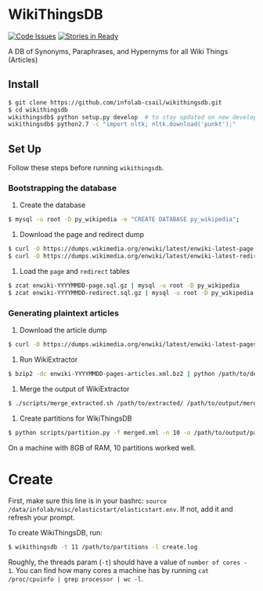 # WikiThingsDB
[![Code Issues](https://www.quantifiedcode.com/api/v1/project/7a3c7f1330e74b1fad21206f454a212c/badge.svg)](https://www.quantifiedcode.com/app/project/7a3c7f1330e74b1fad21206f454a212c)
[![Stories in Ready](https://badge.waffle.io/infolab-csail/wikithingsdb.png?label=ready&title=Ready)](https://waffle.io/infolab-csail/wikithingsdb)

A DB of Synonyms, Paraphrases, and Hypernyms for all Wiki Things (Articles)

## Install
```bash 
$ git clone https://github.com/infolab-csail/wikithingsdb.git
$ cd wikithingsdb
wikithingsdb$ python setup.py develop  # to stay updated on new developments
wikithingsdb$ python2.7 -c "import nltk; nltk.download('punkt');"
```
## Set Up

Follow these steps before running `wikithingsdb`.

### Bootstrapping the database
1. Create the database
  ```bash
  $ mysql -u root -D py_wikipedia -e "CREATE DATABASE py_wikipedia";
  ```

1. Download the page and redirect dump
  ```bash
  $ curl -O https://dumps.wikimedia.org/enwiki/latest/enwiki-latest-page.sql.gz enwiki-YYYYMMDD-page.sql.gz
  $ curl -O https://dumps.wikimedia.org/enwiki/latest/enwiki-latest-redirect.sql.gz enwiki-YYYYMMDD-redirect.sql.gz
  ```

1. Load the `page` and `redirect` tables
  ```bash
  $ zcat enwiki-YYYYMMDD-page.sql.gz | mysql -u root -D py_wikipedia
  $ zcat enwiki-YYYYMMDD-redirect.sql.gz | mysql -u root -D py_wikipedia
  ```

### Generating plaintext articles

1. Download the article dump
  ```bash
  $ curl -O https://dumps.wikimedia.org/enwiki/latest/enwiki-latest-pages-articles.xml.bz2 enwiki-YYYYMMDD-pages-articles.xml.bz2
  ```
  
1. Run WikiExtractor
  ```bash
  $ bzip2 -dc enwiki-YYYYMMDD-pages-articles.xml.bz2 | python /path/to/defexpand/scripts/WikiExtractor.py -l -o extracted
  ```
  
1. Merge the output of WikiExtractor 
  ```bash
  $ ./scripts/merge_extracted.sh /path/to/extracted/ /path/to/output/merged.xml
  ```
  
1. Create partitions for WikiThingsDB
  ```bash
  $ python scripts/partition.py -f merged.xml -n 10 -o /path/to/output/partitions
  ```
  
  On a machine with 8GB of RAM, 10 partitions worked well.

# Create

First, make sure this line is in your bashrc: `source /data/infolab/misc/elasticstart/elasticstart.env`. If not, add it and refresh your prompt.

To create WikiThingsDB, run:

```bash
$ wikithingsdb -t 11 /path/to/partitions -l create.log
```

Roughly, the threads param (`-t`) should have a value of `number of cores - 1`. You can find how many cores a machine has by running `cat /proc/cpuinfo | grep processor | wc -l`.
